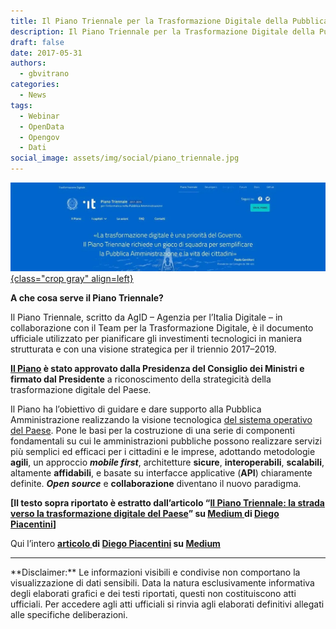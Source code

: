 ```yaml
---
title: Il Piano Triennale per la Trasformazione Digitale della Pubblica Amministrazione
description: Il Piano Triennale per la Trasformazione Digitale della Pubblica Amministrazione
draft: false
date: 2017-05-31
authors:
  - gbvitrano
categories:
  - News
tags:
  - Webinar
  - OpenData
  - Opengov
  - Dati
social_image: assets/img/social/piano_triennale.jpg  
--- 
```

<style>
.md-typeset code { background-color: #fff0;}  
.md-typeset pre>code { background-color: #fff0;}  
</style>
[![p-triennale](piano_triennale.jpg "Il Piano Triennale per la Trasformazione Digitale della Pubblica Amministrazione" ){class="crop gray" align=left}](index.md)

**A che cosa serve il Piano Triennale?**

Il Piano Triennale, scritto da AgID – Agenzia per l’Italia Digitale – in collaborazione con il Team per la Trasformazione Digitale, è il documento ufficiale utilizzato per pianificare gli investimenti tecnologici in maniera strutturata e con una visione strategica per il triennio 2017–2019.

**[Il Piano](https://pianotriennale-ict.readthedocs.io/it/latest/) è stato approvato dalla Presidenza del Consiglio dei Ministri e firmato dal Presidente** a riconoscimento della strategicità della <!-- more -->trasformazione digitale del Paese.

Il Piano ha l’obiettivo di guidare e dare supporto alla Pubblica Amministrazione realizzando la visione tecnologica [del sistema operativo del Paese](https://medium.com/team-per-la-trasformazione-digitale/nuovo-sistema-operativo-paese-competenze-tecnologiche-programmi-be0d71b3f84b). Pone le basi per la costruzione di una serie di componenti fondamentali su cui le amministrazioni pubbliche possono realizzare servizi più semplici ed efficaci per i cittadini e le imprese, adottando metodologie **agili**, un approccio **_mobile first_**, architetture **sicure**, **interoperabili**, **scalabili**, altamente **affidabili**, e basate su interfacce applicative (**API**) chiaramente definite. **_Open source_** e **collaborazione** diventano il nuovo paradigma.

**[Il testo sopra riportato è estratto dall’articolo “[Il Piano Triennale: la strada verso la trasformazione digitale del Paese](https://medium.com/team-per-la-trasformazione-digitale/piano-triennale-trasformazione-digitale-pubblica-amministrazione-linee-guida-design-sviluppo-open-source-a54e27d55be9)” su [Medium ](https://medium.com/team-per-la-trasformazione-digitale/piano-triennale-trasformazione-digitale-pubblica-amministrazione-linee-guida-design-sviluppo-open-source-a54e27d55be9)di [Diego Piacentini](https://medium.com/@diegopia)]**

Qui l’intero **[articolo ](https://medium.com/team-per-la-trasformazione-digitale/piano-triennale-trasformazione-digitale-pubblica-amministrazione-linee-guida-design-sviluppo-open-source-a54e27d55be9)di [Diego Piacentini](https://medium.com/@diegopia) su [Medium](https://medium.com/@diegopia)**

<hr>
**Disclaimer:** Le informazioni visibili e condivise non comportano la visualizzazione di dati sensibili. Data la natura esclusivamente informativa degli elaborati grafici e dei testi riportati, questi non costituiscono atti ufficiali. Per accedere agli atti ufficiali si rinvia agli elaborati definitivi allegati alle specifiche deliberazioni.